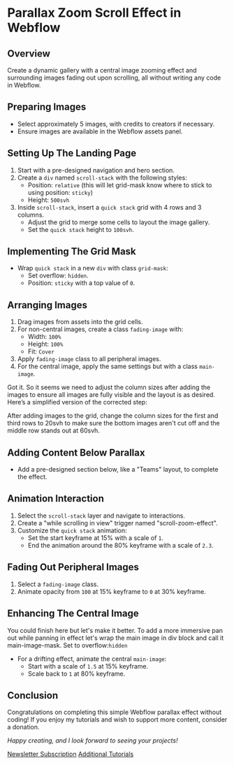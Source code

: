 # Parallax Zoom Scroll Effect in Webflow

## Overview
Create a dynamic gallery with a central image zooming effect and surrounding images fading out upon scrolling, all without writing any code in Webflow.

## Preparing Images
- Select approximately 5 images, with credits to creators if necessary.
- Ensure images are available in the Webflow assets panel.

## Setting Up The Landing Page
1. Start with a pre-designed navigation and hero section.
2. Create a `div` named `scroll-stack` with the following styles:
   - Position: `relative` (this will let grid-mask know where to stick to using position: `sticky`)
   - Height: `500svh`
3. Inside `scroll-stack`, insert a `quick stack` grid with 4 rows and 3 columns.
   - Adjust the grid to merge some cells to layout the image gallery.
   - Set the `quick stack` height to `100svh`.
## Implementing The Grid Mask
- Wrap `quick stack` in a new `div` with class `grid-mask`:
  - Set overflow: `hidden`.
  - Position: `sticky` with a top value of `0`.

## Arranging Images
1. Drag images from assets into the grid cells.
2. For non-central images, create a class `fading-image` with:
   - Width: `100%`
   - Height: `100%`
   - Fit: `Cover`
3. Apply `fading-image` class to all peripheral images.
4. For the central image, apply the same settings but with a class `main-image`.

Got it. So it seems we need to adjust the column sizes after adding the images to ensure all images are fully visible and the layout is as desired. Here’s a simplified version of the corrected step:

After adding images to the grid, change the column sizes for the first and third rows to 20svh to make sure the bottom images aren't cut off and the middle row stands out at 60svh.



## Adding Content Below Parallax
- Add a pre-designed section below, like a "Teams" layout, to complete the effect.

## Animation Interaction
1. Select the `scroll-stack` layer and navigate to interactions.
2. Create a "while scrolling in view" trigger named "scroll-zoom-effect".
3. Customize the `quick stack` animation:
   - Set the start keyframe at 15% with a scale of `1`.
   - End the animation around the 80% keyframe with a scale of `2.3`.

## Fading Out Peripheral Images
1. Select a `fading-image` class.
2. Animate opacity from `100` at 15% keyframe to `0` at 30% keyframe.

## Enhancing The Central Image
You could finish  here but let's make it better. To add a more immersive pan out while panning in effect let's wrap the main image in div block and call it main-image-mask. Set to overflow:`hidden`

- For a drifting effect, animate the central `main-image`:
  - Start with a scale of `1.5` at 15% keyframe.
  - Scale back to `1` at 80% keyframe.


## Conclusion
Congratulations on completing this simple Webflow parallax effect without coding! If you enjoy my tutorials and wish to support more content, consider a donation.

*Happy creating, and I look forward to seeing your projects!*

[Newsletter Subscription](#)
[Additional Tutorials](#)
